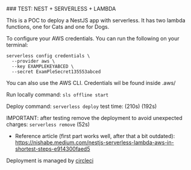 

### TEST: NEST + SERVERLESS + LAMBDA

This is a POC to deploy a NestJS app with serverless. It has two lambda functions, one for Cats and one for Dogs.

To configure your AWS credentials. You can run the following on your terminal:
```
serverless config credentials \
  --provider aws \
  --key EXAMPLEKEYABCED \
  --secret ExamPleSecret135553abced
```
You can also use the AWS CLI. Credentials wil be found inside .aws/

Run locally command:
`sls offline start`

Deploy command:
`serverless deploy`
test time: (210s) (192s)

IMPORTANT: after testing remove the deployment to avoid unexpected charges:
`serverless remove` (52s)


* Reference article (first part works well, after that a bit outdated): https://nishabe.medium.com/nestjs-serverless-lambda-aws-in-shortest-steps-e914300faed5

Deployment is managed by [circleci](circleci.com)
